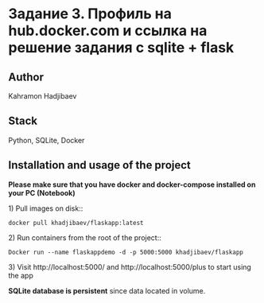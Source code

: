 # Задание 3. Профиль на hub.docker.com и ссылка на решение задания с sqlite + flask

## Author
Kahramon Hadjibaev

## Stack
Python, SQLite, Docker

## Installation and usage of the project
**Please make sure that you have docker and docker-compose installed on your PC (Notebook)**

1\) Pull images on disk::

```
docker pull khadjibaev/flaskapp:latest
```

2\) Run containers from the root of the project::

```
Docker run --name flaskappdemo -d -p 5000:5000 khadjibaev/flaskapp
```

3\) Visit http://localhost:5000/ and http://localhost:5000/plus to start using the app

**SQLite database is persistent** since data located in volume.

